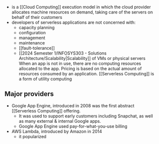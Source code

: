 - is a [[Cloud Computing]] execution model in which the cloud provider allocates machine resources on demand, taking care of the servers on behalf of their customers
- developers of serverless applications are not concerned with:
	- capacity planning
	- configuration
	- management
	- maintenance
	- [[fault-tolerance]]
	- [[2024 Semester 1/INFOSYS303 - Solutions Architecture/Scalability|Scalability]]
		of VMs or physical servers
When an app is not in use, there are no computing resources allocated to the app. Pricing is based on the actual amount of resources consumed by an application. [[Serverless Computing]] is a form of utility computing
## Major providers
- Google App Engine, introduced in 2008 was the first abstract [[Serverless Computing]] offering.
	- It was used to support early customers including Snapchat, as well as many external & internal Google apps.
	- Google App Engine used pay-for-what-you-use billing
- AWS Lambda, introduced by Amazon in 2014
	- it popularized